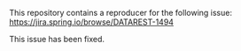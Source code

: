 This repository contains a reproducer for the following issue: https://jira.spring.io/browse/DATAREST-1494

This issue has been fixed.